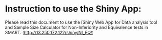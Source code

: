 
# Instruction to use the Shiny App:

Please read this document to use the [Shiny Web App for Data analysis tool and Sample Size Calculator for Non-Inferiority and Equivalence tests in SMART. (http://13.250.172.122/shiny/NI_EQ/)
